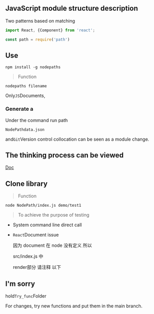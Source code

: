 ## JavaScript module structure description

Two patterns based on matching

```js
import React, {Component} from 'react';

const path = require('path')
```

## Use

    npm install -g nodepaths

> Function

    nodepaths filename

Only`JS`Documents,

### Generate a

Under the command run path

    NodePathdata.json

and`Git`Version control collocation can be seen as a module change.

## The thinking process can be viewed

[Doc](https://github.com/chinanf-boy/NodePath/tree/master/Doc)

## Clone library

> Function

    node NodePath/index.js demo/test1

> To achieve the purpose of testing

-   System command line direct call

-   `React`Document issue


    因为 document 在 node 没有定义 所以 

    src/index.js 中

    render部分 请注释 以下

## I'm sorry

hold`Try_func`Folder

For changes, try new functions and put them in the main branch.